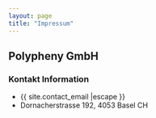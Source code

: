 ```yaml
---
layout: page
title: "Impressum"
---
```


<div class="card card-secondary block-100">

## Polypheny GmbH

### Kontakt Information
 
* {{ site.contact_email |escape }}
* Dornacherstrasse 192, 4053 Basel CH

</div>